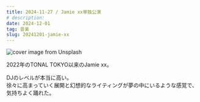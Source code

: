```yaml
---
title: 2024-11-27 / Jamie xx単独公演
# description: 
date: 2024-12-01
tag: 音楽
slug: 20241201-jamie-xx
---
```


![cover image from Unsplash](/assets/blog/20241201-jamie-xx/cover.webp)

2022年のTONAL TOKYO以来のJamie xx。

DJのレベルが本当に高い。  
徐々に高まっていく展開と幻想的なライティングが夢の中にいるような感覚で、気持ちよく踊れた。
